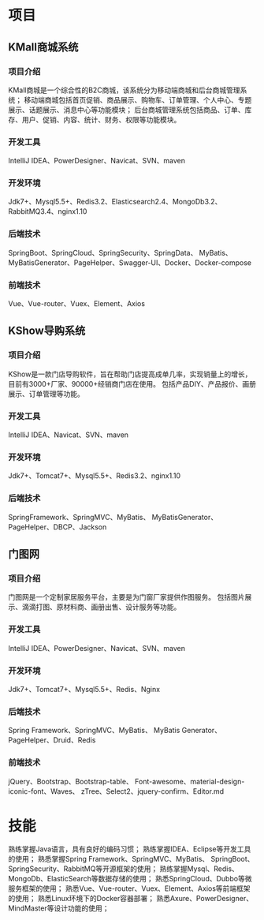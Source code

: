 # 项目

## KMall商城系统

### 项目介绍

KMall商城是一个综合性的B2C商城，该系统分为移动端商城和后台商城管理系统；
移动端商城包括首页促销、商品展示、购物车、订单管理、个人中心、专题展示、话题展示、消息中心等功能模块；
后台商城管理系统包括商品、订单、库存、用户、促销、内容、统计、财务、权限等功能模块。

### 开发工具

IntelliJ IDEA、PowerDesigner、Navicat、SVN、maven

### 开发环境

Jdk7+、Mysql5.5+、Redis3.2、Elasticsearch2.4、MongoDb3.2、RabbitMQ3.4、nginx1.10

### 后端技术

SpringBoot、SpringCloud、SpringSecurity、SpringData、
MyBatis、MyBatisGenerator、PageHelper、Swagger-UI、Docker、Docker-compose

### 前端技术

Vue、Vue-router、Vuex、Element、Axios

## KShow导购系统

### 项目介绍

KShow是一款门店导购软件，旨在帮助门店提高成单几率，实现销量上的增长，目前有3000+厂家、90000+经销商门店在使用。
包括产品DIY、产品报价、画册展示、订单管理等功能。

### 开发工具

IntelliJ IDEA、Navicat、SVN、maven

### 开发环境

Jdk7+、Tomcat7+、Mysql5.5+、Redis3.2、nginx1.10

### 后端技术

SpringFramework、SpringMVC、MyBatis、
MyBatisGenerator、PageHelper、DBCP、Jackson

## 门图网

### 项目介绍

门图网是一个定制家居服务平台，主要是为门窗厂家提供作图服务。
包括图片展示、滴滴打图、原材料商、画册出售、设计服务等功能。
    
### 开发工具

IntelliJ IDEA、PowerDesigner、Navicat、SVN、maven
    
### 开发环境

Jdk7+、Tomcat7+、Mysql5.5+、Redis、Nginx

### 后端技术

Spring Framework、SpringMVC、MyBatis、
MyBatis Generator、PageHelper、Druid、Redis

### 前端技术
jQuery、Bootstrap、Bootstrap-table、
Font-awesome、material-design-iconic-font、Waves、
zTree、Select2、jquery-confirm、Editor.md


# 技能

熟练掌握Java语言，具有良好的编码习惯；
熟练掌握IDEA、Eclipse等开发工具的使用；
熟悉掌握Spring Framework、SpringMVC、MyBatis、
SpringBoot、SpringSecurity、RabbitMQ等开源框架的使用；
熟练掌握Mysql、Redis、MongoDb、ElasticSearch等数据存储的使用；
熟悉SpringCloud、Dubbo等微服务框架的使用；
熟悉Vue、Vue-router、Vuex、Element、Axios等前端框架的使用；
熟悉Linux环境下的Docker容器部署；
熟悉Axure、PowerDesigner、MindMaster等设计功能的使用；




